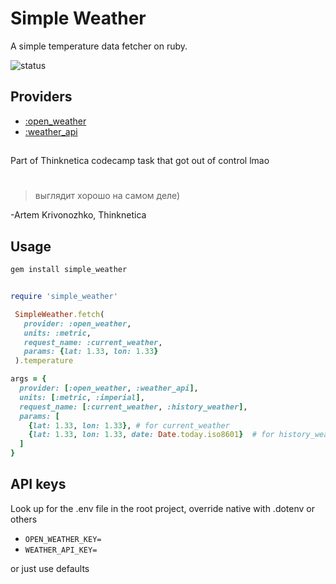 # Simple Weather
A simple temperature data fetcher on ruby.

![status](https://github.com/tee0zed/simple_weather/actions/workflows/ruby.yml/badge.svg)

## Providers

- [:open_weather](https://openweathermap.org/)
- [:weather_api](https://www.weatherapi.com/)

##
Part of Thinknetica codecamp task that got out of control lmao
#
> выглядит хорошо на самом деле)

-Artem Krivonozhko, Thinknetica

## Usage

```ruby
gem install simple_weather
```

```ruby

require 'simple_weather'

 SimpleWeather.fetch(
   provider: :open_weather, 
   units: :metric, 
   request_name: :current_weather, 
   params: {lat: 1.33, lon: 1.33}
 ).temperature
```


```ruby
args = {
  provider: [:open_weather, :weather_api], 
  units: [:metric, :imperial],
  request_name: [:current_weather, :history_weather],
  params: [
    {lat: 1.33, lon: 1.33}, # for current_weather
    {lat: 1.33, lon: 1.33, date: Date.today.iso8601}  # for history_weather
  ]
}
```

## API keys

Look up for the .env file in the root project, 
override native with .dotenv or others
- `OPEN_WEATHER_KEY=`
- `WEATHER_API_KEY=`

or just use defaults
